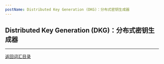 ```yaml
---
postName: Distributed Key Generation (DKG)：分布式密钥生成器 
---
```

## Distributed Key Generation (DKG)：分布式密钥生成器 



---
[返回词汇目录](../glossary)